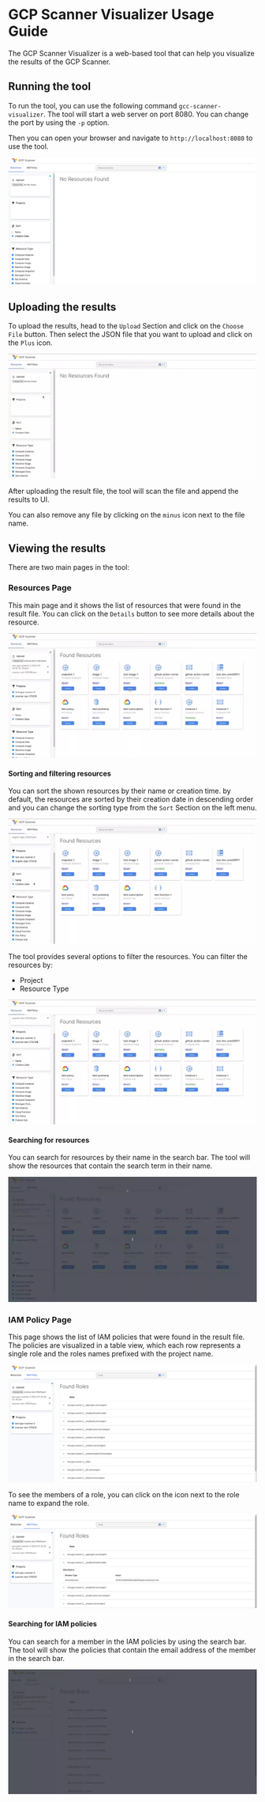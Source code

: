 # GCP Scanner Visualizer Usage Guide

The GCP Scanner Visualizer is a web-based tool that can help you visualize the results of the GCP Scanner.

## Running the tool

To run the tool, you can use the following command `gcc-scanner-visualizer`. The tool will start a web server on port 8080. You can change the port by using the `-p` option.

Then you can open your browser and navigate to `http://localhost:8080` to use the tool.

![GCP Scanner Visualizer](../misc/visualization_tool_images/start_page.webp)

## Uploading the results

To upload the results, head to the `Upload` Section and click on the `Choose File` button. Then select the JSON file that you want to upload and click on the `Plus` icon.

![GCP Scanner Visualizer](../misc/visualization_tool_images/upload.webp)

After uploading the result file, the tool will scan the file and append the results to UI.

You can also remove any file by clicking on the `minus` icon next to the file name.

## Viewing the results

There are two main pages in the tool:

### Resources Page

This main page and it shows the list of resources that were found in the result file. You can click on the `Details` button to see more details about the resource.

![GCP Scanner Visualizer](../misc/visualization_tool_images/details.webp)

#### Sorting and filtering resources

You can sort the shown resources by their name or creation time. by default, the resources are sorted by their creation date in descending order and you can change the sorting type from the `Sort` Section on the left menu.

![GCP Scanner Visualizer](../misc/visualization_tool_images/sort.webp)

The tool provides several options to filter the resources. You can filter the resources by:

- Project
- Resource Type

![GCP Scanner Visualizer](../misc/visualization_tool_images/filter.webp)

#### Searching for resources

You can search for resources by their name in the search bar. The tool will show the resources that contain the search term in their name.

![GCP Scanner Visualizer](../misc/visualization_tool_images/search_resources.webp)

### IAM Policy Page

This page shows the list of IAM policies that were found in the result file. The policies are visualized in a table view, which each row represents a single role and the roles names prefixed with the project name.

![GCP Scanner Visualizer](../misc/visualization_tool_images/iam_policies.webp)

To see the members of a role, you can click on the icon next to the role name to expand the role.

![GCP Scanner Visualizer](../misc/visualization_tool_images/expand_role.webp)

#### Searching for IAM policies

You can search for a member in the IAM policies by using the search bar. The tool will show the policies that contain the email address of the member in the search bar.

![GCP Scanner Visualizer](../misc/visualization_tool_images/search_role.webp)
